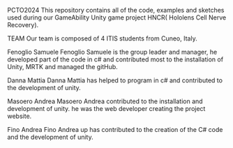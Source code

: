 PCTO2024
This repository contains all of the code, examples and sketches used during our GameAbility Unity game project HNCR( Hololens Cell Nerve Recovery).

TEAM
Our team is composed of 4 ITIS students from Cuneo, Italy.

Fenoglio Samuele
Fenoglio Samuele is the group leader and manager, he developed part of the code in c# and contributed most to the installation of Unity, MRTK and managed the gitHub.

Danna Mattia
Danna Mattia has helped to program in c# and contributed to the development of unity.

Masoero Andrea 
Masoero Andrea contributed to the installation and development of unity. he was the web developer creating the project website.

Fino Andrea
Fino Andrea up has contributed to the creation of the C# code and the development of unity.
